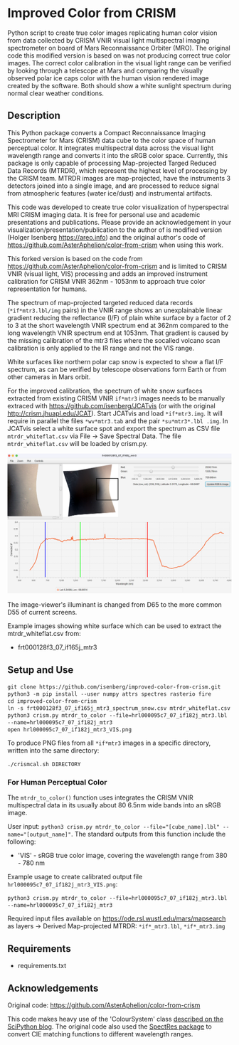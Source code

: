 # Improved Color from CRISM
Python script to create true color images replicating human color vision from data collected by CRISM VNIR visual light multispectral imaging spectrometer on board of Mars Reconnaissance Orbiter (MRO).
The original code this modified version is based on was not producing correct true color images. The correct color calibration in the visual light range can be verified by looking through a telescope at Mars and comparing the visually observed polar ice caps color with the human vision rendered image created by the software. Both should show a white sunlight spectrum during normal clear weather conditions.

## Description

This Python package converts a Compact Reconnaissance Imaging Spectrometer for Mars (CRISM) data cube to the color space of human perceptual color. It integrates multispectral data across the visual light wavelength range and converts it into the sRGB color space. Currently, this package is only capable of processing Map-projected Targed Reduced Data Records (MTRDR), which represent the highest level of processing by the CRISM team. MTRDR images are map-projected, have the instruments 3 detectors joined into a single image, and are processed to reduce signal from atmospheric features (water ice/dust) and instrumental artifacts.

This code was developed to create true color visualization of hyperspectral MRI CRISM imaging data. It is free for personal use and academic presentations and publications. Please provide an acknowledgement in your visualization/presentation/publication to the author of is modified version (Holger Isenberg https://areo.info) and the original author's code of https://github.com/AsterAphelion/color-from-crism when using this work.

This forked version is based on the code from https://github.com/AsterAphelion/color-from-crism and is limited to CRISM VNIR (visual light, VIS) processing and adds an improved instrument calibration for CRISM VNIR 362nm - 1053nm to approach true color representation for humans.

The spectrum of map-projected targeted reduced data records (`*if*mtr3.lbl/img` pairs) in the VNIR range shows an unexplainable linear gradient reducing the reflectance (I/F) of plain white surface by a factor of 2 to 3 at the short wavelength VNIR spectrum end at 362nm compared to the long wavelength VNIR spectrum end at 1053nm. That gradient is caused by the missing calibration of the mtr3 files where the socalled volcano scan calibration is only applied to the IR range and not the VIS range.

White surfaces like northern polar cap snow is expected to show a flat I/F spectrum, as can be verified by telescope observations form Earth or from other cameras in Mars orbit.

For the improved calibration, the spectrum of white snow surfaces extracted from existing CRISM VNIR `if*mtr3` images needs to be manually extraced with https://github.com/isenberg/JCATvis (or with the original http://crism.jhuapl.edu/JCAT). Start JCATvis and load `*if*mtr3.img`. It will require in parallel the files `*wv*mtr3.tab` and the pair `*su*mtr3*.lbl .img`. In JCATvis select a white surface spot and export the spectrum as CSV file `mtrdr_whiteflat.csv` via File -> Save Spectral Data. The file `mtrdr_whiteflat.csv` will be loaded by crism.py.

![JCAT screenshot: extractiong of the whiteflat data at a location showing white snow in frt000128f3_07_if165j_mtr3](frt000128f3_07_if165j_mtr3_spectrum_snow.png)

The image-viewer's illuminant is changed from D65 to the more common D55 of current screens.

Example images showing white surface which can be used to extract the mtrdr_whiteflat.csv from:
* frt000128f3_07_if165j_mtr3

## Setup and Use

```
git clone https://github.com/isenberg/improved-color-from-crism.git
python3 -m pip install --user numpy attrs spectres rasterio fire
cd improved-color-from-crism
ln -s frt000128f3_07_if165j_mtr3_spectrum_snow.csv mtrdr_whiteflat.csv
python3 crism.py mtrdr_to_color --file=hrl000095c7_07_if182j_mtr3.lbl --name=hrl000095c7_07_if182j_mtr3
open hrl000095c7_07_if182j_mtr3_VIS.png
```

To produce PNG files from all `*if*mtr3` images in a specific directory, written into the same directory:
```
./crismcal.sh DIRECTORY
```

### For Human Perceptual Color

The `mtrdr_to_color()` function uses integrates the CRISM VNIR multispectral data in its usually about 80 6.5nm wide bands into an sRGB image.

User input: `python3 crism.py mtrdr_to_color --file="[cube_name].lbl" --name="[output_name]"`. The standard outputs from this function include the following:

- 'VIS' - sRGB true color image, covering the wavelength range from 380 - 780 nm

Example usage to create calibrated output file `hrl000095c7_07_if182j_mtr3_VIS.png`:
```
python3 crism.py mtrdr_to_color --file=hrl000095c7_07_if182j_mtr3.lbl --name=hrl000095c7_07_if182j_mtr3
```

Required input files available on https://ode.rsl.wustl.edu/mars/mapsearch as layers -> Derived Map-projected MTRDR: `*if*_mtr3.lbl`, `*if*_mtr3.img`

## Requirements
- requirements.txt

## Acknowledgements
Original code: https://github.com/AsterAphelion/color-from-crism 

This code makes heavy use of the 'ColourSystem' class [described on the SciPython blog](https://scipython.com/blog/converting-a-spectrum-to-a-colour/). The original code also used the [SpectRes package](https://spectres.readthedocs.io/en/latest/) to convert CIE matching functions to different wavelength ranges.
